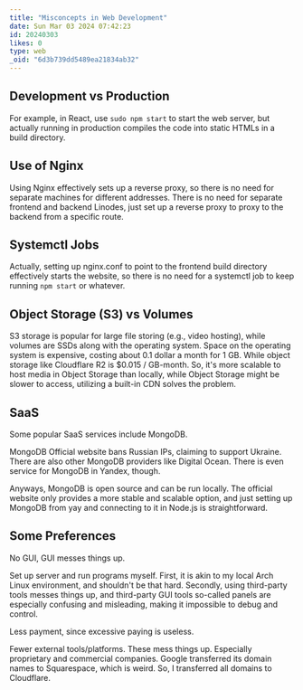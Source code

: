 ```yaml
---
title: "Misconcepts in Web Development"
date: Sun Mar 03 2024 07:42:23
id: 20240303
likes: 0
type: web
_oid: "6d3b739dd5489ea21834ab32"
---
```


## Development vs Production

For example, in React, use `sudo npm start` to start the web server, but actually running in production compiles the code into static HTMLs in a build directory.

## Use of Nginx

Using Nginx effectively sets up a reverse proxy, so there is no need for separate machines for different addresses. There is no need for separate frontend and backend Linodes, just set up a reverse proxy to proxy to the backend from a specific route.

## Systemctl Jobs

Actually, setting up nginx.conf to point to the frontend build directory effectively starts the website, so there is no need for a systemctl job to keep running `npm start` or whatever.

## Object Storage (S3) vs Volumes

S3 storage is popular for large file storing (e.g., video hosting), while volumes are SSDs along with the operating system. Space on the operating system is expensive, costing about 0.1 dollar a month for 1 GB. While object storage like Cloudflare R2 is $0.015 / GB-month. So, it's more scalable to host media in Object Storage than locally, while Object Storage might be slower to access, utilizing a built-in CDN solves the problem.

## SaaS

Some popular SaaS services include MongoDB.

MongoDB Official website bans Russian IPs, claiming to support Ukraine. There are also other MongoDB providers like Digital Ocean. There is even service for MongoDB in Yandex, though.

Anyways, MongoDB is open source and can be run locally. The official website only provides a more stable and scalable option, and just setting up MongoDB from yay and connecting to it in Node.js is straightforward.

## Some Preferences

No GUI, GUI messes things up.

Set up server and run programs myself. First, it is akin to my local Arch Linux environment, and shouldn't be that hard. Secondly, using third-party tools messes things up, and third-party GUI tools so-called panels are especially confusing and misleading, making it impossible to debug and control.

Less payment, since excessive paying is useless.

Fewer external tools/platforms. These mess things up. Especially proprietary and commercial companies. Google transferred its domain names to Squarespace, which is weird. So, I transferred all domains to Cloudflare.
